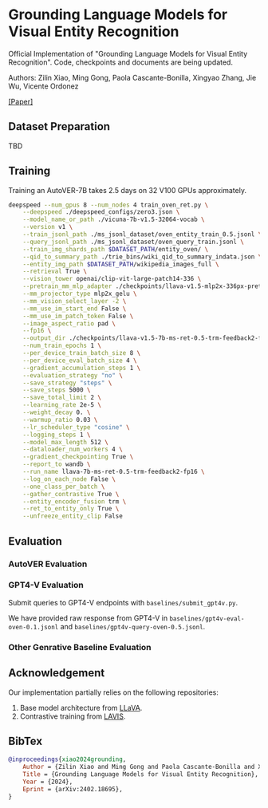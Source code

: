 # Grounding Language Models for Visual Entity Recognition

Official Implementation of "Grounding Language Models for Visual Entity Recognition". Code, checkpoints and documents are being updated.

Authors: Zilin Xiao, Ming Gong, Paola Cascante-Bonilla, Xingyao Zhang, Jie Wu, Vicente Ordonez

[\[Paper\]](https://arxiv.org/abs/2402.18695)

## Dataset Preparation
TBD

## Training

Training an AutoVER-7B takes 2.5 days on 32 V100 GPUs approximately.

```bash
deepspeed --num_gpus 8 --num_nodes 4 train_oven_ret.py \
    --deepspeed ./deepspeed_configs/zero3.json \
    --model_name_or_path ./vicuna-7b-v1.5-32064-vocab \
    --version v1 \
    --train_jsonl_path ./ms_jsonl_dataset/oven_entity_train_0.5.jsonl \
    --query_jsonl_path ./ms_jsonl_dataset/oven_query_train.jsonl \
    --train_img_shards_path $DATASET_PATH/entity_oven/ \
    --qid_to_summary_path ./trie_bins/wiki_qid_to_summary_indata.json \
    --entity_img_path $DATASET_PATH/wikipedia_images_full \
    --retrieval True \
    --vision_tower openai/clip-vit-large-patch14-336 \
    --pretrain_mm_mlp_adapter ./checkpoints/llava-v1.5-mlp2x-336px-pretrain-vicuna-7b-v1.5/mm_projector.bin \
    --mm_projector_type mlp2x_gelu \
    --mm_vision_select_layer -2 \
    --mm_use_im_start_end False \
    --mm_use_im_patch_token False \
    --image_aspect_ratio pad \
    --fp16 \
    --output_dir ./checkpoints/llava-v1.5-7b-ms-ret-0.5-trm-feedback2-fp16 \
    --num_train_epochs 1 \
    --per_device_train_batch_size 8 \
    --per_device_eval_batch_size 4 \
    --gradient_accumulation_steps 1 \
    --evaluation_strategy "no" \
    --save_strategy "steps" \
    --save_steps 5000 \
    --save_total_limit 2 \
    --learning_rate 2e-5 \
    --weight_decay 0. \
    --warmup_ratio 0.03 \
    --lr_scheduler_type "cosine" \
    --logging_steps 1 \
    --model_max_length 512 \
    --dataloader_num_workers 4 \
    --gradient_checkpointing True \
    --report_to wandb \
    --run_name llava-7b-ms-ret-0.5-trm-feedback2-fp16 \
    --log_on_each_node False \
    --one_class_per_batch \
    --gather_contrastive True \
    --entity_encoder_fusion trm \
    --ret_to_entity_only True \
    --unfreeze_entity_clip False
```

## Evaluation

### AutoVER Evaluation

### GPT4-V Evaluation

Submit queries to GPT4-V endpoints with `baselines/submit_gpt4v.py`.

We have provided raw response from GPT4-V in `baselines/gpt4v-eval-oven-0.1.jsonl` and `baselines/gpt4v-query-oven-0.5.jsonl`.

### Other Genrative Baseline Evaluation

## Acknowledgement

Our implementation partially relies on the following repositories:

1. Base model architecture from [LLaVA](https://github.com/haotian-liu/LLaVA).
2. Contrastive training from [LAVIS](https://github.com/salesforce/LAVIS).

## BibTex

```bibtex
@inproceedings{xiao2024grounding,
    Author = {Zilin Xiao and Ming Gong and Paola Cascante-Bonilla and Xingyao Zhang and Jie Wu and Vicente Ordonez},
    Title = {Grounding Language Models for Visual Entity Recognition},
    Year = {2024},
    Eprint = {arXiv:2402.18695},
}
```
